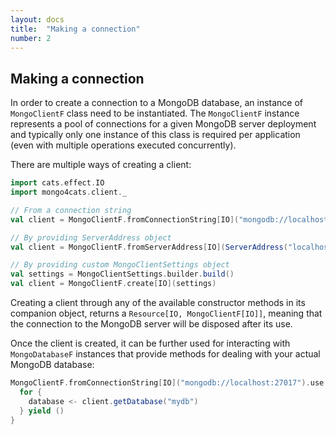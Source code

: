 ```yaml
---
layout: docs
title:  "Making a connection"
number: 2
---
```


## Making a connection

In order to create a connection to a MongoDB database, an instance of `MongoClientF` class need to be instantiated. 
The `MongoClientF` instance represents a pool of connections for a given MongoDB server deployment and typically
only one instance of this class is required per application (even with multiple operations executed concurrently).

There are multiple ways of creating a client:

```scala
import cats.effect.IO
import mongo4cats.client._

// From a connection string
val client = MongoClientF.fromConnectionString[IO]("mongodb://localhost:27017")

// By providing ServerAddress object
val client = MongoClientF.fromServerAddress[IO](ServerAddress("localhost", 27017))

// By providing custom MongoClientSettings object
val settings = MongoClientSettings.builder.build()
val client = MongoClientF.create[IO](settings)
```

Creating a client through any of the available constructor methods in its companion object, returns a `Resource[IO, MongoClientF[IO]]`, meaning that the connection to the MongoDB server will be disposed after its use.

Once the client is created, it can be further used for interacting with `MongoDatabaseF` instances that provide methods for dealing with your actual MongoDB database:

```scala
MongoClientF.fromConnectionString[IO]("mongodb://localhost:27017").use { client =>
  for {
    database <- client.getDatabase("mydb")
  } yield ()
}
```